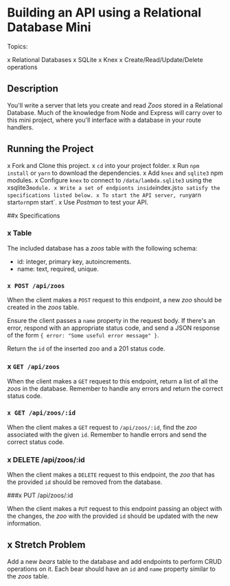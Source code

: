 # Building an API using a Relational Database Mini

Topics:

x Relational Databases
x SQLite
x Knex
x Create/Read/Update/Delete operations

## Description

You'll write a server that lets you create and read _Zoos_ stored in a Relational Database. Much of the knowledge from Node and Express will carry over to this mini project, where you'll interface with a database in your route handlers.

## Running the Project

x Fork and Clone this project.
x `cd` into your project folder.
x Run `npm install` or `yarn` to download the dependencies.
x Add `knex` and `sqlite3` npm modules.
x Configure `knex` to connect to `/data/lambda.sqlite3` using the xsqlite3`module. x Write a set of endpionts inside`index.js`to satisfy the specifications listed below. x To start the API server, run`yarn start`or`npm start`.
x Use _Postman_ to test your API.

##x Specifications

### x Table

The included database has a _zoos_ table with the following schema:

- id: integer, primary key, autoincrements.
- name: text, required, unique.

### `x POST /api/zoos`

When the client makes a `POST` request to this endpoint, a new _zoo_ should be created in the _zoos_ table.

Ensure the client passes a `name` property in the request body. If there's an error, respond with an appropriate status code, and send a JSON response of the form `{ error: "Some useful error message" }`.

Return the `id` of the inserted zoo and a 201 status code.

### x `GET /api/zoos`

When the client makes a `GET` request to this endpoint, return a list of all the _zoos_ in the database. Remember to handle any errors and return the correct status code.

### `x GET /api/zoos/:id`

When the client makes a `GET` request to `/api/zoos/:id`, find the _zoo_ associated with the given `id`. Remember to handle errors and send the correct status code.

### x DELETE /api/zoos/:id

When the client makes a `DELETE` request to this endpoint, the _zoo_ that has the provided `id` should be removed from the database.

###x PUT /api/zoos/:id

When the client makes a `PUT` request to this endpoint passing an object with the changes, the _zoo_ with the provided `id` should be updated with the new information.

## x Stretch Problem

Add a new _bears_ table to the database and add endpoints to perform CRUD operations on it. Each bear should have an `id` and `name` property similar to the _zoos_ table.
